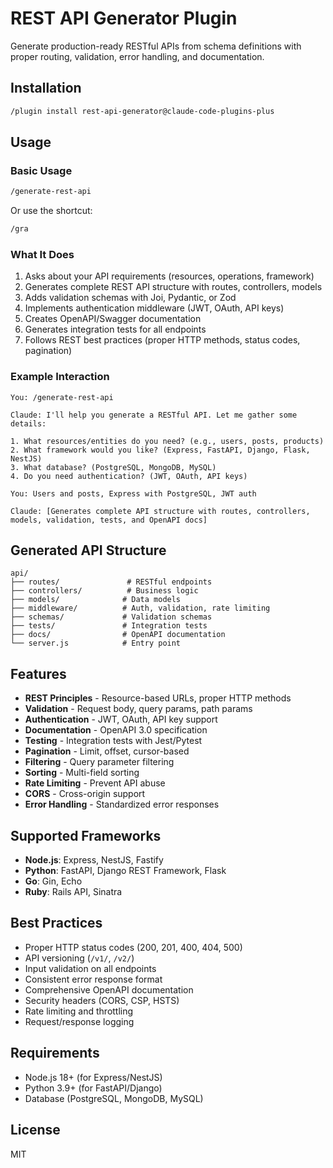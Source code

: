 # REST API Generator Plugin

Generate production-ready RESTful APIs from schema definitions with proper routing, validation, error handling, and documentation.

## Installation

```bash
/plugin install rest-api-generator@claude-code-plugins-plus
```

## Usage

### Basic Usage

```bash
/generate-rest-api
```

Or use the shortcut:

```bash
/gra
```

### What It Does

1. Asks about your API requirements (resources, operations, framework)
2. Generates complete REST API structure with routes, controllers, models
3. Adds validation schemas with Joi, Pydantic, or Zod
4. Implements authentication middleware (JWT, OAuth, API keys)
5. Creates OpenAPI/Swagger documentation
6. Generates integration tests for all endpoints
7. Follows REST best practices (proper HTTP methods, status codes, pagination)

### Example Interaction

```
You: /generate-rest-api

Claude: I'll help you generate a RESTful API. Let me gather some details:

1. What resources/entities do you need? (e.g., users, posts, products)
2. What framework would you like? (Express, FastAPI, Django, Flask, NestJS)
3. What database? (PostgreSQL, MongoDB, MySQL)
4. Do you need authentication? (JWT, OAuth, API keys)

You: Users and posts, Express with PostgreSQL, JWT auth

Claude: [Generates complete API structure with routes, controllers, models, validation, tests, and OpenAPI docs]
```

## Generated API Structure

```
api/
├── routes/               # RESTful endpoints
├── controllers/          # Business logic
├── models/              # Data models
├── middleware/          # Auth, validation, rate limiting
├── schemas/             # Validation schemas
├── tests/               # Integration tests
├── docs/                # OpenAPI documentation
└── server.js            # Entry point
```

## Features

- **REST Principles** - Resource-based URLs, proper HTTP methods
- **Validation** - Request body, query params, path params
- **Authentication** - JWT, OAuth, API key support
- **Documentation** - OpenAPI 3.0 specification
- **Testing** - Integration tests with Jest/Pytest
- **Pagination** - Limit, offset, cursor-based
- **Filtering** - Query parameter filtering
- **Sorting** - Multi-field sorting
- **Rate Limiting** - Prevent API abuse
- **CORS** - Cross-origin support
- **Error Handling** - Standardized error responses

## Supported Frameworks

- **Node.js**: Express, NestJS, Fastify
- **Python**: FastAPI, Django REST Framework, Flask
- **Go**: Gin, Echo
- **Ruby**: Rails API, Sinatra

## Best Practices

- Proper HTTP status codes (200, 201, 400, 404, 500)
- API versioning (`/v1/`, `/v2/`)
- Input validation on all endpoints
- Consistent error response format
- Comprehensive OpenAPI documentation
- Security headers (CORS, CSP, HSTS)
- Rate limiting and throttling
- Request/response logging

## Requirements

- Node.js 18+ (for Express/NestJS)
- Python 3.9+ (for FastAPI/Django)
- Database (PostgreSQL, MongoDB, MySQL)

## License

MIT
